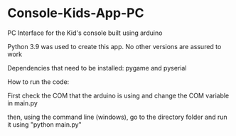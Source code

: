 # Console-Kids-App-PC

PC Interface for the Kid's console built using arduino

Python 3.9 was used to create this app. No other versions are assured to work

Dependencies that need to be installed: pygame and pyserial

How to run the code:

First check the COM that the arduino is using and change the COM variable in main.py

then, using the command line (windows), go to the directory folder and run it using "python main.py"


